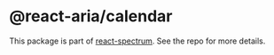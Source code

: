# @react-aria/calendar

This package is part of [react-spectrum](https://github.com/watheia/spectrum). See the repo for more details.

